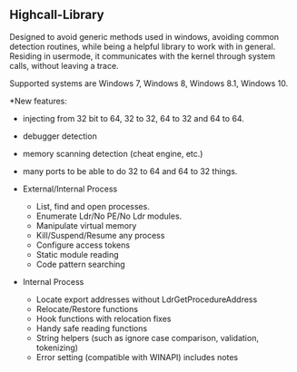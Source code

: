 ## Highcall-Library

Designed to avoid generic methods used in windows, avoiding common detection routines, while being a helpful library to work with in general. Residing in usermode, it communicates with the kernel through system calls, without leaving a trace.

Supported systems are Windows 7, Windows 8, Windows 8.1, Windows 10.

*New features: 
 * injecting from 32 bit to 64, 32 to 32, 64 to 32 and 64 to 64.
 * debugger detection
 * memory scanning detection (cheat engine, etc.)
 * many ports to be able to do 32 to 64 and 64 to 32 things.

* External/Internal Process 
  * List, find and open processes.
  * Enumerate Ldr/No PE/No Ldr modules.
  * Manipulate virtual memory
  * Kill/Suspend/Resume any process
  * Configure access tokens
  * Static module reading
  * Code pattern searching
* Internal Process
  * Locate export addresses without LdrGetProcedureAddress
  * Relocate/Restore functions
  * Hook functions with relocation fixes
  * Handy safe reading functions
  * String helpers (such as ignore case comparison, validation, tokenizing)
  * Error setting (compatible with WINAPI) includes notes
